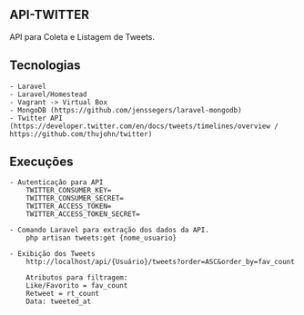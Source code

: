 ## API-TWITTER

API para Coleta e Listagem de Tweets. 

## Tecnologias

	- Laravel
	- Laravel/Homestead
	- Vagrant -> Virtual Box
	- MongoDB (https://github.com/jenssegers/laravel-mongodb)
	- Twitter API (https://developer.twitter.com/en/docs/tweets/timelines/overview / https://github.com/thujohn/twitter)

## Execuções


	- Autenticação para API
		TWITTER_CONSUMER_KEY=
		TWITTER_CONSUMER_SECRET=
		TWITTER_ACCESS_TOKEN=
		TWITTER_ACCESS_TOKEN_SECRET=

	- Comando Laravel para extração dos dados da API.
		php artisan tweets:get {nome_usuario}
	
	- Exibição dos Tweets
		http://localhost/api/{Usuário}/tweets?order=ASC&order_by=fav_count

		Atributos para filtragem:
		Like/Favorito = fav_count
		Retweet = rt_count
		Data: tweeted_at


